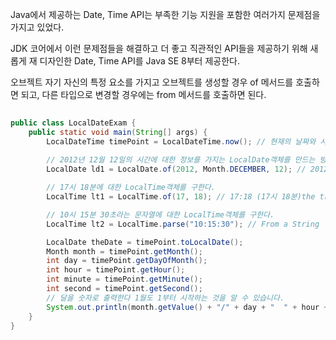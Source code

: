 Java에서 제공하는 Date, Time API는 부족한 기능 지원을 포함한 여러가지 문제점을 가지고 있었다. 

JDK 코어에서 이런 문제점들을 해결하고 더 좋고 직관적인 API들을 제공하기 위해 새롭게 재 디자인한 Date, Time API를 Java SE 8부터 제공한다.

오브젝트 자기 자신의 특정 요소를 가지고 오브젝트를 생성할 경우 of 메서드를 호출하면 되고, 다른 타입으로 변경할 경우에는 from 메서드를 호출하면 된다.

```java
 
public class LocalDateExam {
    public static void main(String[] args) {
        LocalDateTime timePoint = LocalDateTime.now(); // 현재의 날짜와 시간
        
        // 2012년 12월 12일의 시간에 대한 정보를 가지는 LocalDate객체를 만드는 방법  
        LocalDate ld1 = LocalDate.of(2012, Month.DECEMBER, 12); // 2012-12-12 from values

        // 17시 18분에 대한 LocalTime객체를 구한다.
        LocalTime lt1 = LocalTime.of(17, 18); // 17:18 (17시 18분)the train I took home today

        // 10시 15분 30초라는 문자열에 대한 LocalTime객체를 구한다.
        LocalTime lt2 = LocalTime.parse("10:15:30"); // From a String

        LocalDate theDate = timePoint.toLocalDate();
        Month month = timePoint.getMonth();
        int day = timePoint.getDayOfMonth();
        int hour = timePoint.getHour();
        int minute = timePoint.getMinute();
        int second = timePoint.getSecond();
        // 달을 숫자로 출력한다 1월도 1부터 시작하는 것을 알 수 있습니다.
        System.out.println(month.getValue() + "/" + day + "  " + hour + ":" + minute + ":" + second);
    }
}


```
